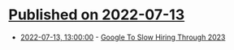 # [Published on 2022-07-13](index.md)

* [2022-07-13, 13:00:00](https://tech.slashdot.org/story/22/07/13/0526237/google-to-slow-hiring-through-2023?utm_source=rss1.0mainlinkanon&utm_medium=feed) - [Google To Slow Hiring Through 2023](https://tech.slashdot.org/story/22/07/13/0526237/google-to-slow-hiring-through-2023?utm_source=rss1.0mainlinkanon&utm_medium=feed)
